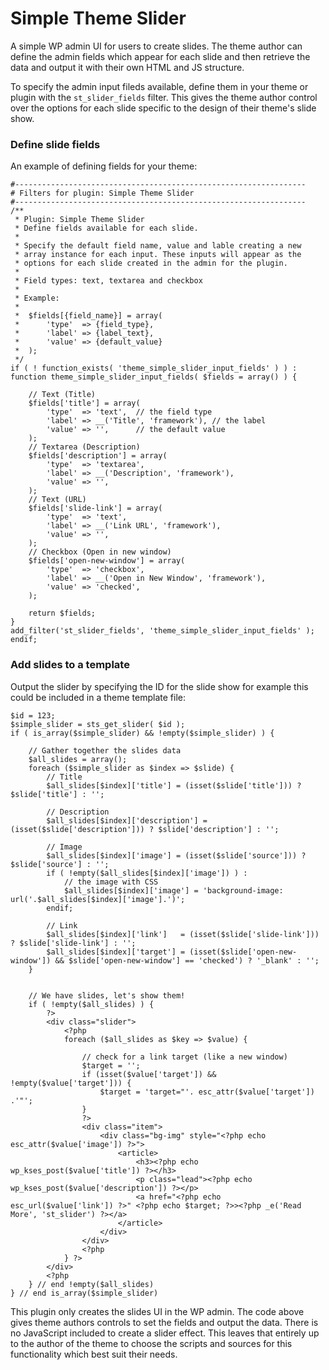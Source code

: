 # Simple Theme Slider
A simple WP admin UI for users to create slides. The theme author can define the admin fields which appear for each
slide and then retrieve the data and output it with their own HTML and JS structure.

To specify the admin input fileds available, define them in your theme or plugin with the `st_slider_fields` filter. 
This gives the theme author control over the options for each slide specific to the design of their theme's slide show.

<h3>Define slide fields</h3>
An example of defining fields for your theme:

```
#-----------------------------------------------------------------
# Filters for plugin: Simple Theme Slider
#-----------------------------------------------------------------
/**
 * Plugin: Simple Theme Slider
 * Define fields available for each slide.
 *
 * Specify the default field name, value and lable creating a new
 * array instance for each input. These inputs will appear as the
 * options for each slide created in the admin for the plugin.
 *
 * Field types: text, textarea and checkbox
 *
 * Example:
 *
 * 	$fields[{field_name}] = array(
 * 		'type'  => {field_type},
 * 		'label' => {label_text},
 * 		'value' => {default_value}
 * 	);
 */
if ( ! function_exists( 'theme_simple_slider_input_fields' ) ) :
function theme_simple_slider_input_fields( $fields = array() ) {

	// Text (Title)
	$fields['title'] = array(
		'type'  => 'text',  // the field type
		'label' => __('Title', 'framework'), // the label
		'value' => '',      // the default value
	);
	// Textarea (Description)
	$fields['description'] = array(
		'type'  => 'textarea',
		'label' => __('Description', 'framework'),
		'value' => '',
	);
	// Text (URL)
	$fields['slide-link'] = array(
		'type'  => 'text',
		'label' => __('Link URL', 'framework'),
		'value' => '',
	);
	// Checkbox (Open in new window)
	$fields['open-new-window'] = array(
		'type'  => 'checkbox',
		'label' => __('Open in New Window', 'framework'),
		'value' => 'checked',
	);

	return $fields;
}
add_filter('st_slider_fields', 'theme_simple_slider_input_fields' );
endif;
```

<h3>Add slides to a template</h3>
Output the slider by specifying the ID for the slide show for example this could be included in a theme template file:

```
$id = 123;
$simple_slider = sts_get_slider( $id );
if ( is_array($simple_slider) && !empty($simple_slider) ) { 

	// Gather together the slides data
	$all_slides = array();
	foreach ($simple_slider as $index => $slide) {
		// Title
		$all_slides[$index]['title'] = (isset($slide['title'])) ? $slide['title'] : '';

		// Description
		$all_slides[$index]['description'] = (isset($slide['description'])) ? $slide['description'] : '';

		// Image
		$all_slides[$index]['image'] = (isset($slide['source'])) ? $slide['source'] : '';
		if ( !empty($all_slides[$index]['image']) ) : 
			// the image with CSS
			$all_slides[$index]['image'] = 'background-image: url('.$all_slides[$index]['image'].')'; 
		endif; 

		// Link
		$all_slides[$index]['link']   = (isset($slide['slide-link'])) ? $slide['slide-link'] : '';
		$all_slides[$index]['target'] = (isset($slide['open-new-window']) && $slide['open-new-window'] == 'checked') ? '_blank' : '';
	}


	// We have slides, let's show them!
	if ( !empty($all_slides) ) {
		?>
		<div class="slider">
			<?php
			foreach ($all_slides as $key => $value) {

				// check for a link target (like a new window)
				$target = '';
				if (isset($value['target']) && !empty($value['target'])) {
					$target = 'target="'. esc_attr($value['target']) .'"';
				}
				?>
				<div class="item">
					<div class="bg-img" style="<?php echo esc_attr($value['image']) ?>">
						<article>
							<h3><?php echo wp_kses_post($value['title']) ?></h3>
							<p class="lead"><?php echo wp_kses_post($value['description']) ?></p>
							<a href="<?php echo esc_url($value['link']) ?>" <?php echo $target; ?>><?php _e('Read More', 'st_slider') ?></a>
						</article>
					</div>
				</div>
				<?php
			} ?>
		</div>
		<?php
	} // end !empty($all_slides)
} // end is_array($simple_slider)
```

This plugin only creates the slides UI in the WP admin. The code above gives theme authors controls to set the fields 
and output the data. There is no JavaScript included to create a slider effect. This leaves that entirely up to the author 
of the theme to choose the scripts and sources for this functionality which best suit their needs.

